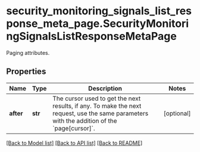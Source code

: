 # security_monitoring_signals_list_response_meta_page.SecurityMonitoringSignalsListResponseMetaPage

Paging attributes.
## Properties
Name | Type | Description | Notes
------------ | ------------- | ------------- | -------------
**after** | **str** | The cursor used to get the next results, if any. To make the next request, use the same parameters with the addition of the &#x60;page[cursor]&#x60;. | [optional] 

[[Back to Model list]](README.md#documentation-for-models) [[Back to API list]](README.md#documentation-for-api-endpoints) [[Back to README]](README.md)


